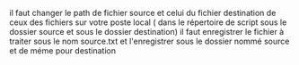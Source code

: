  il faut changer le path de fichier source et celui du fichier destination de ceux des fichiers sur votre poste local ( dans le répertoire de script sous le dossier source et sous le dossier destination)
 il faut enregistrer le fichier à traiter sous le nom source.txt et l'enregistrer sous le dossier nommé source et de méme pour destination
